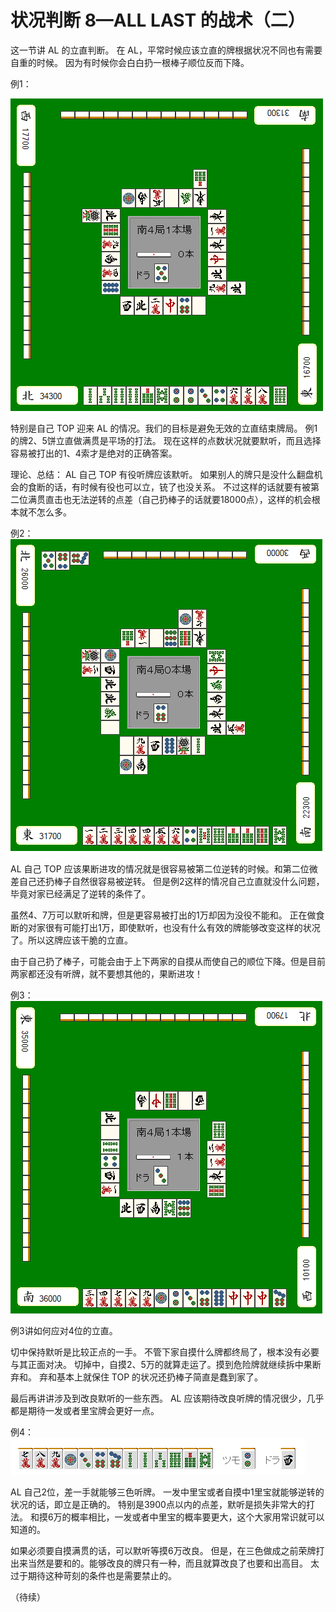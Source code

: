 # 状况判断 8—ALL LAST 的战术（二）
这一节讲 AL 的立直判断。
在 AL，平常时候应该立直的牌根据状况不同也有需要自重的时候。
因为有时候你会白白扔一根棒子顺位反而下降。

例1：

![image](./output/image_page257_12.png)

特别是自己 TOP 迎来 AL 的情况。我们的目标是避免无效的立直结束牌局。
例1的牌2、5饼立直做满贯是平场的打法。
现在这样的点数状况就要默听，而且选择容易被打出的1、4索才是绝对的正确答案。

理论、总结：
AL 自己 TOP 有役听牌应该默听。
如果别人的牌只是没什么翻盘机会的食断的话，有时候有役也可以立，铳了也没关系。
不过这样的话就要有被第二位满贯直击也无法逆转的点差（自己扔棒子的话就要18000点），这样的机会根本就不怎么多。

例2：
![image](./output/image_page258_11.png)

AL 自己 TOP 应该果断进攻的情况就是很容易被第二位逆转的时候。和第二位微差自己还扔棒子自然很容易被逆转。
但是例2这样的情况自己立直就没什么问题，毕竟对家已经满足了逆转的条件了。

虽然4、7万可以默听和牌，但是更容易被打出的1万却因为没役不能和。
正在做食断的对家很有可能打出1万，即使默听，也没有什么有效的牌能够改变这样的状况了。所以这牌应该干脆的立直。

由于自己扔了棒子，可能会由于上下两家的自摸从而使自己的顺位下降。但是目前两家都还没有听牌，就不要想其他的，果断进攻！

例3：
![image](./output/image_page259_12.png)

例3讲如何应对4位的立直。

切中保持默听是比较正点的一手。
不管下家自摸什么牌都终局了，根本没有必要与其正面对决。
切掉中，自摸2、5万的就算走运了。摸到危险牌就继续拆中果断弃和。
弃和基本上就保住 TOP 的状况还扔棒子简直是蠢到家了。

最后再讲讲涉及到改良默听的一些东西。
AL 应该期待改良听牌的情况很少，几乎都是期待一发或者里宝牌会更好一点。

例4：
![image](./output/image_page260_23.png)

AL 自己2位，差一手就能够三色听牌。
一发中里宝或者自摸中1里宝就能够逆转的状况的话，即立是正确的。
特别是3900点以内的点差，默听是损失非常大的打法。
和摸6万的概率相比，一发或者中里宝的概率要更大，这个大家用常识就可以知道的。

如果必须要自摸满贯的话，可以默听等摸6万改良。
但是，在三色做成之前荣牌打出来当然是要和的。能够改良的牌只有一种，而且就算改良了也要和出高目。
太过于期待这种苛刻的条件也是需要禁止的。

（待续）